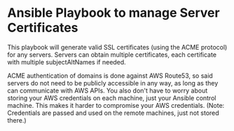 # Ansible Playbook to manage Server Certificates
This playbook will generate valid SSL certificates (using the ACME protocol) for any servers.  Servers can obtain multiple certificates, each certificate with multiple subjectAltNames if needed.

ACME authentication of domains is done against AWS Route53, so said servers do not need to be publicly accessible in any way, as long as they can communicate with AWS APIs.  You also don't have to worry about storing your AWS credentials on each machine, just your Ansible control machine.  This makes it harder to compromise your AWS credentials.  (Note: Credentials are passed and used on the remote machines, just not stored there.)
